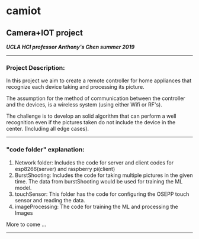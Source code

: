 # camiot

## Camera+IOT project

 
***UCLA HCI professor Anthony's Chen summer 2019***


***

### Project Description:

In this project we aim to create a remote controller for home appliances that recognize each device taking and processing its picture. 

The assumption for the method of communication between the controller and the devices, is a wireless system (using either Wifi or RF's). 

The challenge is to develop an solid algorithm that can perform a well recognition even if the pictures taken do not include the device in the center. (Including all edge cases). 

***

### "code folder" explanation:
1.  Network folder:  Includes the code for server and client codes for esp8266(server) and raspberry pi(client) 
2. BurstShooting: Includes the code for taking multiple pictures in the given time. The data from burstShooting would be used for training the ML model.
3. touchSensor: This folder has the code for configuring the OSEPP touch sensor and reading the data. 
4. imageProcessing: The code for training the ML and processing the Images

More to come ...
***

 
